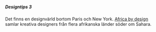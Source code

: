 ##### Designtips 3

Det finns en designvärld bortom Paris och New York. [Africa by design](https://www.africabydesign.org/) samlar kreativa designers från flera afrikanska länder söder om Sahara.

